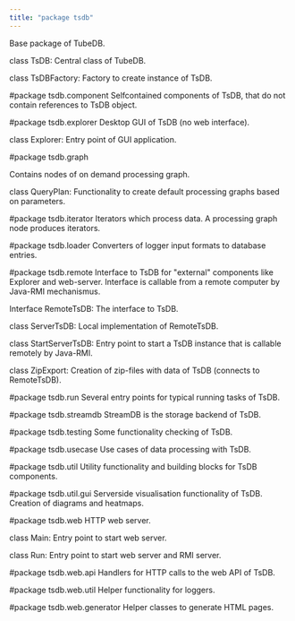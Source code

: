 ```yaml
---
title: "package tsdb"
---
```


Base package of TubeDB.

class TsDB:
Central class of TubeDB.

class TsDBFactory:
Factory to create instance of TsDB.

#package tsdb.component
Selfcontained components of TsDB, that do not contain references to TsDB object.

#package tsdb.explorer
Desktop GUI of TsDB (no web interface).

class Explorer:
Entry point of GUI application.


#package tsdb.graph

Contains nodes of on demand processing graph.

class QueryPlan:
Functionality to create default processing graphs based on parameters.


#package tsdb.iterator
Iterators which process data. A processing graph node produces iterators.


#package tsdb.loader
Converters of logger input formats to database entries.

#package tsdb.remote
Interface to TsDB for "external" components like Explorer and web-server.
Interface is callable from a remote computer by Java-RMI mechanismus.

Interface RemoteTsDB:
The interface to TsDB.

class ServerTsDB:
Local implementation of RemoteTsDB.

class StartServerTsDB:
Entry point to start a TsDB instance that is callable remotely by Java-RMI.

class ZipExport:
Creation of zip-files with data of TsDB (connects to RemoteTsDB).

#package tsdb.run
Several entry points for typical running tasks of TsDB.

#package tsdb.streamdb
StreamDB is the storage backend of TsDB.

#package tsdb.testing
Some functionality checking of TsDB.

#package tsdb.usecase
Use cases of data processing with TsDB.

#package tsdb.util
Utility functionality and building blocks for TsDB components.

#package tsdb.util.gui
Serverside visualisation functionality of TsDB.
Creation of diagrams and heatmaps.

#package tsdb.web
HTTP web server.

class Main:
Entry point to start web server.

class Run:
Entry point to start web server and RMI server.

#package tsdb.web.api
Handlers for HTTP calls to the web API of TsDB.

#package tsdb.web.util
Helper functionality for loggers.

#package tsdb.web.generator
Helper classes to generate HTML pages.